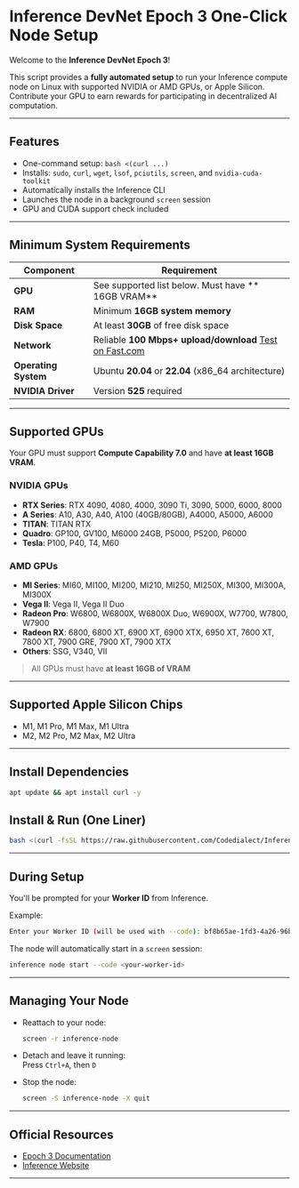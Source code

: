 # Inference DevNet Epoch 3 One-Click Node Setup

Welcome to the **Inference DevNet Epoch 3**!

This script provides a **fully automated setup** to run your Inference compute node on Linux with supported NVIDIA or AMD GPUs, or Apple Silicon. Contribute your GPU to earn rewards for participating in decentralized AI computation.

---

## Features

- One-command setup: `bash <(curl ...)`
- Installs: `sudo`, `curl`, `wget`, `lsof`, `pciutils`, `screen`, and `nvidia-cuda-toolkit`
- Automatically installs the Inference CLI
- Launches the node in a background `screen` session
- GPU and CUDA support check included

---

## Minimum System Requirements

| Component           | Requirement                                                   |
|---------------------|---------------------------------------------------------------|
| **GPU**             | See supported list below. Must have ** 16GB VRAM**           |
| **RAM**             | Minimum **16GB system memory**                                |
| **Disk Space**      | At least **30GB** of free disk space                          |
| **Network**         | Reliable **100 Mbps+ upload/download** [Test on Fast.com](https://fast.com) |
| **Operating System**| Ubuntu **20.04** or **22.04** (x86_64 architecture)           |
| **NVIDIA Driver**   | Version **525** required                                    |

---

## Supported GPUs

Your GPU must support **Compute Capability 7.0** and have **at least 16GB VRAM**.

### NVIDIA GPUs

- **RTX Series**: RTX 4090, 4080, 4000, 3090 Ti, 3090, 5000, 6000, 8000  
- **A Series**: A10, A30, A40, A100 (40GB/80GB), A4000, A5000, A6000  
- **TITAN**: TITAN RTX  
- **Quadro**: GP100, GV100, M6000 24GB, P5000, P5200, P6000  
- **Tesla**: P100, P40, T4, M60  

### AMD GPUs

- **MI Series**: MI60, MI100, MI200, MI210, MI250, MI250X, MI300, MI300A, MI300X  
- **Vega II**: Vega II, Vega II Duo  
- **Radeon Pro**: W6800, W6800X, W6800X Duo, W6900X, W7700, W7800, W7900  
- **Radeon RX**: 6800, 6800 XT, 6900 XT, 6900 XTX, 6950 XT, 7600 XT, 7800 XT, 7900 GRE, 7900 XT, 7900 XTX  
- **Others**: SSG, V340, VII  

>  All GPUs must have **at least 16GB of VRAM**

---

## Supported Apple Silicon Chips

- M1, M1 Pro, M1 Max, M1 Ultra  
- M2, M2 Pro, M2 Max, M2 Ultra

---

## Install Dependencies 
```bash
apt update && apt install curl -y
```

## Install & Run (One Liner)

```bash
bash <(curl -fsSL https://raw.githubusercontent.com/Codedialect/Inference-kuzco/main/setup-inference-node.sh)
```

---

## During Setup

You'll be prompted for your **Worker ID** from Inference.

Example:

```bash
Enter your Worker ID (will be used with --code): bf8b65ae-1fd3-4a26-96b7-cfcf219092c7
```

The node will automatically start in a `screen` session:

```bash
inference node start --code <your-worker-id>
```

---

## Managing Your Node

- Reattach to your node:
  ```bash
  screen -r inference-node
  ```

- Detach and leave it running:  
  Press `Ctrl+A`, then `D`

- Stop the node:
  ```bash
  screen -S inference-node -X quit
  ```

---

## Official Resources

-  [Epoch 3 Documentation](https://docs.devnet.inference.net/devnet-epoch-3/overview)  
-  [Inference Website](https://devnet.inference.net/)

---
